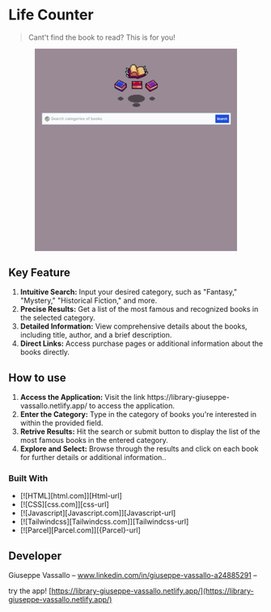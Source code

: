 # Life Counter

> Cant't find the book to read? This is for you!

<p align="center">
    <img src="src/img/screenshot.png" align='center' width="400px" alt="screenshot" >
</p>


## Key Feature

<ol>
  <li><strong>Intuitive Search:</strong> Input your desired category, such as "Fantasy," "Mystery," "Historical Fiction," and more.</li>
  <li><strong>Precise Results:</strong> Get a list of the most famous and recognized books in the selected category.</li>
  <li><strong>Detailed Information:</strong> View comprehensive details about the books, including title, author, and a brief description.</li>
  <li><strong>Direct Links:</strong> Access purchase pages or additional information about the books directly.</li>
</ol>

## How to use

<ol>
  <li><strong>Access the Application:</strong> Visit the link https://library-giuseppe-vassallo.netlify.app/ to access the application.</li>
  <li><strong>Enter the Category:</strong> Type in the category of books you're interested in within the provided field.</li>
  <li><strong>Retrive Results:</strong> Hit the search or submit button to display the list of the most famous books in the entered category.</li>
  <li><strong>Explore and Select:</strong> Browse through the results and click on each book for further details or additional information..</li>
</ol>

### Built With

- [![HTML][html.com]][Html-url]
- [![CSS][css.com]][css-url]
- [![Javascript][Javascript.com]][Javascript-url]
- [![Tailwindcss][Tailwindcss.com]][Tailwindcss-url]
- [![Parcel][Parcel.com]][{Parcel}-url]

## Developer

Giuseppe Vassallo – www.linkedin.com/in/giuseppe-vassallo-a24885291 –

try the app! [https://library-giuseppe-vassallo.netlify.app/](https://library-giuseppe-vassallo.netlify.app/)
